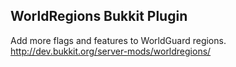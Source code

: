 WorldRegions Bukkit Plugin
------
Add more flags and features to WorldGuard regions.
http://dev.bukkit.org/server-mods/worldregions/